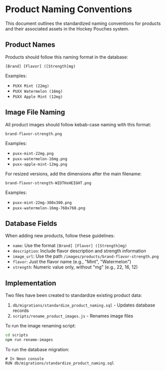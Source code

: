 # Product Naming Conventions

This document outlines the standardized naming conventions for products and their associated assets in the Hockey Pouches system.

## Product Names

Products should follow this naming format in the database:

```
[Brand] [Flavor] ([Strength]mg)
```

Examples:

- `PUXX Mint (22mg)`
- `PUXX Watermelon (16mg)`
- `PUXX Apple Mint (12mg)`

## Image File Naming

All product images should follow kebab-case naming with this format:

```
brand-flavor-strength.png
```

Examples:

- `puxx-mint-22mg.png`
- `puxx-watermelon-16mg.png`
- `puxx-apple-mint-12mg.png`

For resized versions, add the dimensions after the main filename:

```
brand-flavor-strength-WIDTHxHEIGHT.png
```

Examples:

- `puxx-mint-22mg-300x300.png`
- `puxx-watermelon-16mg-768x768.png`

## Database Fields

When adding new products, follow these guidelines:

- `name`: Use the format `[Brand] [Flavor] ([Strength]mg)`
- `description`: Include flavor description and strength information
- `image_url`: Use the path `/images/products/brand-flavor-strength.png`
- `flavor`: Just the flavor name (e.g., "Mint", "Watermelon")
- `strength`: Numeric value only, without "mg" (e.g., 22, 16, 12)

## Implementation

Two files have been created to standardize existing product data:

1. `db/migrations/standardize_product_naming.sql` - Updates database records
2. `scripts/rename_product_images.js` - Renames image files

To run the image renaming script:

```bash
cd scripts
npm run rename-images
```

To run the database migration:

```
# In Neon console
RUN db/migrations/standardize_product_naming.sql
```
